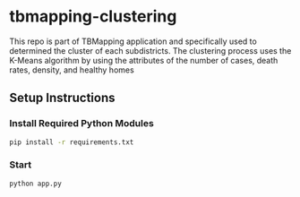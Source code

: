 # tbmapping-clustering

This repo is part of TBMapping application and specifically used to determined the cluster of each subdistricts.
The clustering process uses the K-Means algorithm by using the attributes of the number of cases, death rates, density, and healthy homes

## Setup Instructions

### Install Required Python Modules

```bash
pip install -r requirements.txt
```

### Start

```bash
python app.py
```

